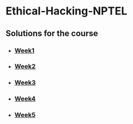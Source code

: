 # Ethical-Hacking-NPTEL

## Solutions for the course

- ### [Week1](https://github.com/greyhatguy007/Ethical-Hacking-NPTEL/tree/main/Week1-Assignment1) <br/>
- ### [Week2](https://github.com/greyhatguy007/Ethical-Hacking-NPTEL/tree/main/Week2-Assignment2) <br/>
- ### [Week3](https://github.com/greyhatguy007/Ethical-Hacking-NPTEL/tree/main/Week3-Assignment3) <br/>
- ### [Week4](https://github.com/greyhatguy007/Ethical-Hacking-NPTEL/tree/main/Week4-Assignment4) <br/>
- ### [Week5](https://github.com/greyhatguy007/Ethical-Hacking-NPTEL/tree/main/Week5-Assignment%) <br/>

